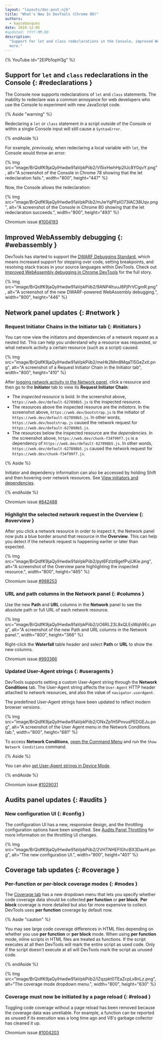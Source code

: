 ```yaml
---
layout: "layouts/doc-post.njk"
title: "What's New In DevTools (Chrome 80)"
authors:
  - kaycebasques
date: 2019-12-05
#updated: YYYY-MM-DD
description:
  "Support for let and class redeclarations in the Console, improved WebAssembly debugging, and
  more."
---
```


{% YouTube id="2EiPb1opH3g" %}

## Support for `let` and `class` redeclarations in the Console {: #redeclarations }

The Console now supports redeclarations of `let` and `class` statements. The inability to redeclare
was a common annoyance for web developers who use the Console to experiment with new JavaScript
code.

{% Aside "warning" %}

Redeclaring a `let` or `class` statement in a script outside of the Console or within a single
Console input will still cause a `SyntaxError`.

{% endAside %}

For example, previously, when redeclaring a local variable with `let`, the Console would throw an
error:

{% Img src="image/BrQidfK9jaQyIHwdw91aVpkPiib2/Vl5ixHwhHp2lUc8Y0qvY.png", alt="A screenshot of the Console in Chrome 78 showing that the let redeclaration fails.", width="800", height="447" %}

Now, the Console allows the redeclaration:

{% Img src="image/BrQidfK9jaQyIHwdw91aVpkPiib2/mJwYqPFpIO73IAC38Uqv.png", alt="A screenshot of the Console in Chrome 80 showing that the let redeclaration succeeds.", width="800", height="493" %}

Chromium issue [#1004193][1]

## Improved WebAssembly debugging {: #webassembly }

DevTools has started to support the [DWARF Debugging Standard][2], which means increased support for
stepping over code, setting breakpoints, and resolving stack traces in your source languages within
DevTools. Check out [Improved WebAssembly debugging in Chrome DevTools][3] for the full story.

{% Img src="image/BrQidfK9jaQyIHwdw91aVpkPiib2/9ANP4ItuuJ8PjPrVCgmR.png", alt="A screenshot of the new DWARF-powered WebAssembly debugging.", width="800", height="446" %}

## Network panel updates {: #network }

### Request Initiator Chains in the Initiator tab {: #initiators }

You can now view the initiators and dependencies of a network request as a nested list. This can
help you understand why a resource was requested, or what network activity a certain resource (such
as a script) caused.

{% Img src="image/BrQidfK9jaQyIHwdw91aVpkPiib2/meHk2Mm8MqaTl5GeZxtl.png", alt="A screenshot of a Request Initiator Chain in the Initiator tab", width="800", height="410" %}

After [logging network activity in the Network panel][4], click a resource and then go to the
**Initiator** tab to view its **Request Initiator Chain**:

- The _inspected resource_ is bold. In the screenshot above, `https://web.dev/default-627898b5.js`
  is the inspected resource.
- The resources above the inspected resource are the _initiators_. In the screenshot above,
  `https://web.dev/bootstrap.js` is the initiator of `https://web.dev/default-627898b5.js`. In other
  words, `https://web.dev/bootstrap.js` caused the network request for
  `https://web.dev/default-627898b5.js`.
- The resources below the inspected resource are the _dependencies_. In the screenshot above,
  `https://web.dev/chunk-f34f99f7.js` is a dependency of `https://web.dev/default-627898b5.js`. In
  other words, `https://web.dev/default-627898b5.js` caused the network request for
  `https://web.dev/chunk-f34f99f7.js`.

{% Aside %}

Initiator and dependency information can also be accessed by holding Shift and then hovering over
network resources. See [View initiators and dependencies][5].

{% endAside %}

Chromium issue [#842488][6]

### Highlight the selected network request in the Overview {: #overview }

After you click a network resource in order to inspect it, the Network panel now puts a blue border
around that resource in the **Overview**. This can help you detect if the network request is
happening earlier or later than expected.

{% Img src="image/BrQidfK9jaQyIHwdw91aVpkPiib2/pyt6Fzlzt8gefPvjUKie.png", alt="A screenshot of the Overview pane highlighting the inspected resource.", width="800", height="465" %}

Chromium issue [#988253][7]

### URL and path columns in the Network panel {: #columns }

Use the new **Path** and **URL** columns in the **Network** panel to see the absolute path or full
URL of each network resource.

{% Img src="image/BrQidfK9jaQyIHwdw91aVpkPiib2/zO6RL23L8xQLEsWqh9Ec.png", alt="A screenshot of the new Path and URL columns in the Network panel.", width="800", height="366" %}

Right-click the **Waterfall** table header and select **Path** or **URL** to show the new columns.

Chromium issue [#993366][8]

### Updated User-Agent strings {: #useragents }

DevTools supports setting a custom User-Agent string through the **Network Conditions** tab. The
User-Agent string affects the `User-Agent` HTTP header attached to network resources, and also the
value of `navigator.userAgent`.

The predefined User-Agent strings have been updated to reflect modern browser versions.

{% Img src="image/BrQidfK9jaQyIHwdw91aVpkPiib2/ONxZp1H5PnvusPEDGEJu.png", alt="A screenshot of the User Agent menu in the Network Conditions tab.", width="800", height="681" %}

To access **Network Conditions**, [open the Command Menu][9] and run the `Show Network Conditions`
command.

{% Aside %}

You can also [set User-Agent strings in Device Mode][10].

{% endAside %}

Chromium issue [#1029031][11]

## Audits panel updates {: #audits }

### New configuration UI {: #config }

The configuration UI has a new, responsive design, and the throttling configuration options have
been simplified. See [Audits Panel Throttling][12] for more information on the throttling UI
changes.

{% Img src="image/BrQidfK9jaQyIHwdw91aVpkPiib2/2VHTNHEFIGhcBX3DavHi.png", alt="The new configuration UI.", width="800", height="401" %}

## Coverage tab updates {: #coverage }

### Per-function or per-block coverage modes {: #modes }

The [Coverage tab][13] has a new dropdown menu that lets you specify whether code coverage data
should be collected **per function** or **per block**. **Per block** coverage is more detailed but
also far more expensive to collect. DevTools uses **per function** coverage by default now.

{% Aside "caution" %}

You may see large code coverage differences in HTML files depending on whether you use **per
function** or **per block** mode. When using **per function** mode, inline scripts in HTML files are
treated as functions. If the script executes at all then DevTools will mark the entire script as
used code. Only if the script doesn't execute at all will DevTools mark the script as unused code.

{% endAside %}

{% Img src="image/BrQidfK9jaQyIHwdw91aVpkPiib2/lZqzpkt0TEaZcpLv8nLz.png", alt="The coverage mode dropdown menu.", width="800", height="630" %}

### Coverage must now be initiated by a page reload {: #reload }

Toggling code coverage without a page reload has been removed because the coverage data was
unreliable. For example, a function can be reported as unused if its execution was a long time ago
and V8's garbage collector has cleaned it up.

Chromium issue [#1004203][14]

[1]: https://crbug.com/1004193
[2]: http://dwarfstd.org/
[3]: /web/updates/2019/12/webassembly
[4]: /web/tools/chrome-devtools/network
[5]: /web/tools/chrome-devtools/network/reference#initiators-dependencies
[6]: https://crbug.com/842488
[7]: https://crbug.com/988253
[8]: https://crbug.com/993366
[9]: /web/tools/chrome-devtools/command-menu
[10]: /web/tools/chrome-devtools/device-mode#viewport
[11]: https://crbug.com/1029031
[12]:
  https://github.com/GoogleChrome/lighthouse/blob/master/docs/throttling.md#devtools-audits-panel-throttling
[13]: /web/tools/chrome-devtools/coverage
[14]: https://crbug.com/1004203
